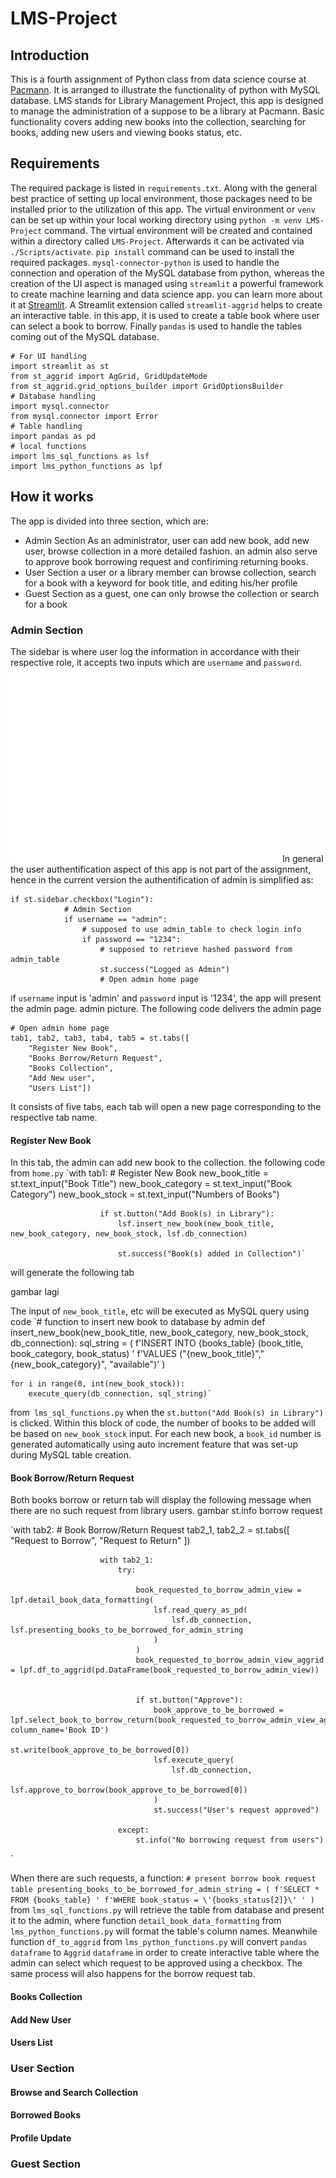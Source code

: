 # LMS-Project

## Introduction
This is a fourth assignment of Python class from data science course at [Pacmann](https://pacmann.io/). It is arranged to illustrate the functionality of python with MySQL database. LMS stands for Library Management Project, this app is designed to manage the administration of a suppose to be a library at Pacmann. Basic functionality covers adding new books into the collection, searching for books, adding new users and viewing books status, etc.

## Requirements
The required package is listed in ```requirements.txt```. Along with the general best practice of setting up local environment, those packages need to be installed prior to the utilization of this app. The virtual environment or ```venv``` can be set up within your local working directory using  ```python -m venv LMS-Project``` command. The virtual environment will be created and contained within a directory called ```LMS-Project```. Afterwards it can be activated via ```./Scripts/activate```. ```pip install``` command can be used to install the required packages. ```mysql-connector-python``` is used to handle the connection and operation of the MySQL database from python, whereas the creation of the UI aspect is managed using ```streamlit``` a powerful framework to create machine learning and data science app. you can learn more about it at  [Streamlit](https://streamlit.io/). A Streamlit extension called ```streamlit-aggrid``` helps to create an interactive table. in this app, it is used to create a table book where user can select a book to borrow. Finally ```pandas``` is used to handle the tables coming out of the MySQL database.


```
# For UI handling
import streamlit as st
from st_aggrid import AgGrid, GridUpdateMode
from st_aggrid.grid_options_builder import GridOptionsBuilder
# Database handling
import mysql.connector 
from mysql.connector import Error
# Table handling
import pandas as pd
# local functions
import lms_sql_functions as lsf
import lms_python_functions as lpf
```

## How it works
The app is divided into three section, which are:
- Admin Section
  As an administrator, user can add new book, add new user, browse collection in a more detailed fashion. an admin also serve to approve book borrowing request and confiriming returning books.
- User Section
  a user or a library member can browse collection, search for a book with a keyword for book title, and editing his/her profile
- Guest Section
  as a guest, one can only browse the collection or search for a book 

### Admin Section
The sidebar is where user log the information in accordance with their respective role, it accepts two inputs which are `username` and `password`.
![Admin Login](https://github.com/manunggal/LMS-Project/blob/master/readme%20pics/admin_login.jpg)
In general the user authentification aspect of this app is not part of the assignment, hence in the current version the authentification of admin is simplified as:
```
if st.sidebar.checkbox("Login"):
            # Admin Section
            if username == "admin":
                # supposed to use admin_table to check login info
                if password == "1234":
                    # supposed to retrieve hashed password from admin_table
                    st.success("Logged as Admin")
                    # Open admin home page
```
if `username` input is 'admin' and `password` input is '1234', the app will present the admin page.
admin picture. The following code delivers the admin page
```
# Open admin home page
tab1, tab2, tab3, tab4, tab5 = st.tabs([
    "Register New Book", 
    "Books Borrow/Return Request",
    "Books Collection", 
    "Add New user",
    "Users List"])
```
 It consists of five tabs, each tab will open a new page corresponding to the respective tab name.
 
#### Register New Book
In this tab, the admin can add new book to the collection. the following code from `home.py` 
`with tab1: # Register New Book
                        new_book_title = st.text_input("Book Title")
                        new_book_category = st.text_input("Book Category")
                        new_book_stock = st.text_input("Numbers of Books")

                        if st.button("Add Book(s) in Library"):
                            lsf.insert_new_book(new_book_title, new_book_category, new_book_stock, lsf.db_connection)

                            st.success("Book(s) added in Collection")`
will generate the following tab

gambar lagi

The input of `new_book_title`, etc will be executed as MySQL query using code 
`# function to insert new book to database by admin
def insert_new_book(new_book_title, new_book_category, new_book_stock, db_connection):
    sql_string = (
        f'INSERT INTO {books_table} (book_title, book_category, book_status) '
        f'VALUES (\"{new_book_title}\",\"{new_book_category}\", \"available\")'
    )

    for i in range(0, int(new_book_stock)):
        execute_query(db_connection, sql_string)`
        
from` lms_sql_functions.py` when the `st.button("Add Book(s) in Library")` is clicked. Within this block of code, the number of books to be added will be based  on `new_book_stock` input. For each new book, a `book_id` number is generated automatically using auto increment feature that was set-up during MySQL table creation.

#### Book Borrow/Return Request
Both books borrow or return tab will display the following message when there are no such request from library users.
gambar st.info borrow request

`with tab2: # Book Borrow/Return Request
                        tab2_1, tab2_2 = st.tabs([
                            "Request to Borrow",
                            "Request to Return"
                        ])
                        
                        with tab2_1:
                            try:

                                book_requested_to_borrow_admin_view = lpf.detail_book_data_formatting(
                                    lsf.read_query_as_pd(
                                        lsf.db_connection, lsf.presenting_books_to_be_borrowed_for_admin_string
                                    )
                                )
                                book_requested_to_borrow_admin_view_aggrid = lpf.df_to_aggrid(pd.DataFrame(book_requested_to_borrow_admin_view))
                        

                                if st.button("Approve"):
                                    book_approve_to_be_borrowed = lpf.select_book_to_borrow_return(book_requested_to_borrow_admin_view_aggrid, column_name='Book ID')
                                    st.write(book_approve_to_be_borrowed[0])
                                    lsf.execute_query(
                                        lsf.db_connection,
                                        lsf.approve_to_borrow(book_approve_to_be_borrowed[0])
                                    )
                                    st.success("User's request approved")
                            
                            except:
                                st.info("No borrowing request from users")
`

When there are such requests, a function:
`# present borrow book request table
presenting_books_to_be_borrowed_for_admin_string = (
    f'SELECT * FROM {books_table} '
    f'WHERE book_status = \'{books_status[2]}\' '
)`
from `lms_sql_functions.py` will retrieve the table from database and present it to the admin, where function `detail_book_data_formatting` from `lms_python_functions.py` will format the table's column names. Meanwhile function `df_to_aggrid` from `lms_python_functions.py` will convert `pandas` `dataframe` to `Aggrid` `dataframe` in order to create interactive table where the admin can select which request to be approved using a checkbox.
The same process will also happens for the borrow request tab. 




#### Books Collection
#### Add New User
#### Users List
### User Section
#### Browse and Search Collection
#### Borrowed Books
#### Profile Update
### Guest Section
